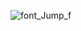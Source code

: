 ![font_Jump_f](https://github.com/SarahMohammadiNejad/SuperMarket-MarkovSimulation/assets/137781402/13f76ac7-1e17-49c4-8b2d-ecbc04135ecb)

